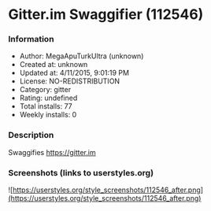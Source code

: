 # Gitter.im Swaggifier (112546)

### Information
- Author: MegaApuTurkUltra (unknown)
- Created at: unknown
- Updated at: 4/11/2015, 9:01:19 PM
- License: NO-REDISTRIBUTION
- Category: gitter
- Rating: undefined
- Total installs: 77
- Weekly installs: 0


### Description
Swaggifies https://gitter.im


### Screenshots (links to userstyles.org)
![https://userstyles.org/style_screenshots/112546_after.png](https://userstyles.org/style_screenshots/112546_after.png)


